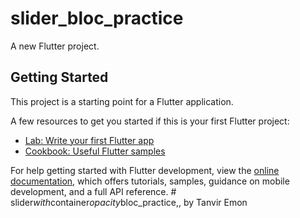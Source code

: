 # slider_bloc_practice

A new Flutter project.

## Getting Started

This project is a starting point for a Flutter application.

A few resources to get you started if this is your first Flutter project:

- [Lab: Write your first Flutter app](https://docs.flutter.dev/get-started/codelab)
- [Cookbook: Useful Flutter samples](https://docs.flutter.dev/cookbook)

For help getting started with Flutter development, view the
[online documentation](https://docs.flutter.dev/), which offers tutorials,
samples, guidance on mobile development, and a full API reference.
#   s l i d e r _ w i t h _ c o n t a i n e r _ o p a c i t y _ b l o c _ p r a c t i c e , ,   b y   T a n v i r   E m o n  
 